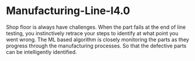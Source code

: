 # Manufacturing-Line-I4.0

Shop floor is always have challenges. When the part fails at the end of line testing, you instinctively retrace your steps to identify at what point you went wrong. The ML based algorithm is closely monitoring the parts as they progress through the manufacturing processes. So that the defective parts can be intelligently identified.
